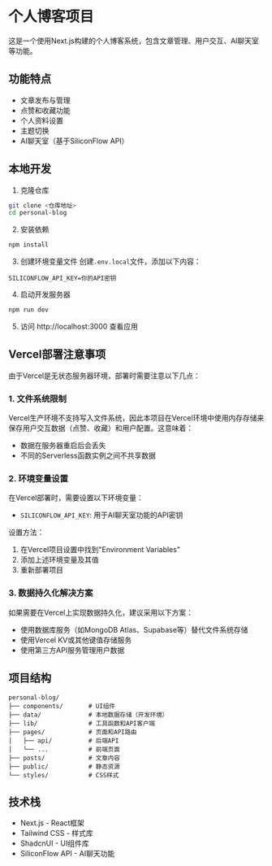 # 个人博客项目

这是一个使用Next.js构建的个人博客系统，包含文章管理、用户交互、AI聊天室等功能。

## 功能特点

- 文章发布与管理
- 点赞和收藏功能
- 个人资料设置
- 主题切换
- AI聊天室（基于SiliconFlow API）

## 本地开发

1. 克隆仓库
```bash
git clone <仓库地址>
cd personal-blog
```

2. 安装依赖
```bash
npm install
```

3. 创建环境变量文件
创建`.env.local`文件，添加以下内容：
```
SILICONFLOW_API_KEY=你的API密钥
```

4. 启动开发服务器
```bash
npm run dev
```

5. 访问 http://localhost:3000 查看应用

## Vercel部署注意事项

由于Vercel是无状态服务器环境，部署时需要注意以下几点：

### 1. 文件系统限制

Vercel生产环境不支持写入文件系统，因此本项目在Vercel环境中使用内存存储来保存用户交互数据（点赞、收藏）和用户配置。这意味着：

- 数据在服务器重启后会丢失
- 不同的Serverless函数实例之间不共享数据

### 2. 环境变量设置

在Vercel部署时，需要设置以下环境变量：

- `SILICONFLOW_API_KEY`: 用于AI聊天室功能的API密钥

设置方法：
1. 在Vercel项目设置中找到"Environment Variables"
2. 添加上述环境变量及其值
3. 重新部署项目

### 3. 数据持久化解决方案

如果需要在Vercel上实现数据持久化，建议采用以下方案：

- 使用数据库服务（如MongoDB Atlas、Supabase等）替代文件系统存储
- 使用Vercel KV或其他键值存储服务
- 使用第三方API服务管理用户数据

## 项目结构

```
personal-blog/
├── components/       # UI组件
├── data/             # 本地数据存储（开发环境）
├── lib/              # 工具函数和API客户端
├── pages/            # 页面和API路由
│   ├── api/          # 后端API
│   └── ...           # 前端页面
├── posts/            # 文章内容
├── public/           # 静态资源
└── styles/           # CSS样式
```

## 技术栈

- Next.js - React框架
- Tailwind CSS - 样式库
- ShadcnUI - UI组件库
- SiliconFlow API - AI聊天功能 